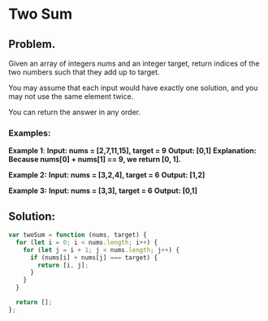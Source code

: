 # Two Sum

## Problem.

Given an array of integers nums and an integer target, return indices of the two numbers such that they add up to target.

You may assume that each input would have exactly one solution, and you may not use the same element twice.

You can return the answer in any order.

### Examples:

**Example 1**:
**Input: nums = [2,7,11,15], target = 9**
**Output: [0,1]**
**Explanation: Because nums[0] + nums[1] == 9, we return [0, 1].**

**Example 2:**
**Input: nums = [3,2,4], target = 6**
**Output: [1,2]**

**Example 3:**
**Input: nums = [3,3], target = 6**
**Output: [0,1]**

## Solution:

```javascript
var twoSum = function (nums, target) {
  for (let i = 0; i < nums.length; i++) {
    for (let j = i + 1; j < nums.length; j++) {
      if (nums[i] + nums[j] === target) {
        return [i, j];
      }
    }
  }

  return [];
};
```
